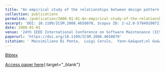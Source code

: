 ```yaml
---
title: "An empirical study of the relationships between design pattern roles and class change proneness"
collection: publications
permalink: /publication/2008-01-01-An-empirical-study-of-the-relationships-between-design-pattern-roles-and-class-change-proneness
excerpt: 'DOI: 10.1109/ICSM.2008.4658070, Scopus ID: 2-s2.0-57849100721, Cited by: 47'
date: 2008-01-01
venue: '24th IEEE International Conference on Software Maintenance (ICSM 2008), September 28 - October 4, 2008, Beijing, China'
paperurl: 'https://doi.org/10.1109/ICSM.2008.4658070'
citation: ' Massimiliano Di Penta,  Luigi Cerulo,  Yann-Ga&quot;el Gu&apos;eh&apos;eneuc,  Giuliano Antoniol, &quot;An empirical study of the relationships between design pattern roles and class change proneness.&quot; 24th IEEE International Conference on Software Maintenance (ICSM 2008), September 28 - October 4, 2008, Beijing, China, 2008.'
---
```

[Bibtex](https://dblp.org/rec/bib/conf/icsm/PentaCGA08)

[Access paper here](https://doi.org/10.1109/ICSM.2008.4658070){:target="_blank"}
